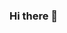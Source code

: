 ### Hi there 👋

<!--
**ChiranjeetMandal/ChiranjeetMandal** is a ✨ _special_ ✨ repository because its `README.md` (this file) appears on your GitHub profile.

Here are some ideas to get you started:

- 🔭 I’m currently working on ...Data Science and Data Analyst
- 🌱 I’m currently learning ...Python,Machine Learning
- 👯 I’m looking to collaborate on ... Data Science
- 🤔 I’m looking for help with ...
- 💬 Ask me about ...anything
- 📫 How to reach me: ...Linkedin : https://www.linkedin.com/in/chiranjeet-mandal-37177a145/
  Gmail : mchiranjeet07@gmail.com
- 😄 Pronouns: ...
- ⚡ Fun fact: ...
-->
